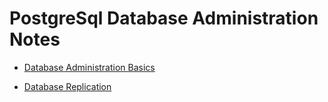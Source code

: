 # PostgreSql Database Administration Notes

*  [Database Administration Basics](https://github.com/aykseldi/PostgreSql-Notes/edit/master/1.%20Database%20Administration%20Basics.md)

*  [Database Replication](https://github.com/aykseldi/PostgreSql-Notes/blob/master/2.%20Replication.md)
